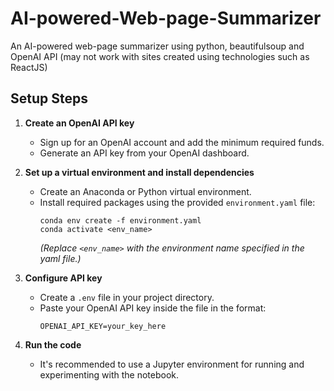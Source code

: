 # AI-powered-Web-page-Summarizer
An AI-powered web-page summarizer using python, beautifulsoup and OpenAI API (may not work with sites created using technologies such as ReactJS)

## Setup Steps

1. **Create an OpenAI API key**
   - Sign up for an OpenAI account and add the minimum required funds.
   - Generate an API key from your OpenAI dashboard.

2. **Set up a virtual environment and install dependencies**
   - Create an Anaconda or Python virtual environment.
   - Install required packages using the provided `environment.yaml` file:
     ```
     conda env create -f environment.yaml
     conda activate <env_name>
     ```
     *(Replace `<env_name>` with the environment name specified in the yaml file.)*

3. **Configure API key**
   - Create a `.env` file in your project directory.
   - Paste your OpenAI API key inside the file in the format:
     ```
     OPENAI_API_KEY=your_key_here
     ```

4. **Run the code**
   - It's recommended to use a Jupyter environment for running and experimenting with the notebook.

